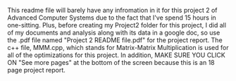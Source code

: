 This readme file will barely have any infromation in it for this project 2 of Advanced Computer Systems due to the fact that I've spend 15 hours in one-sitting.
Plus, before creating my Project2 folder for this project, I did all of my documents and analysis along with its data in a google doc, so use the .pdf file named
"Project 2 README file.pdf" for the project report. 
The c++ file, MMM.cpp, which stands for Matrix-Matrix Multiplication is used for all of the optimizations for this project. In addition, MAKE SURE YOU CLICK ON "See more pages" at the bottom of the screen because this is an 18 page project report. 
